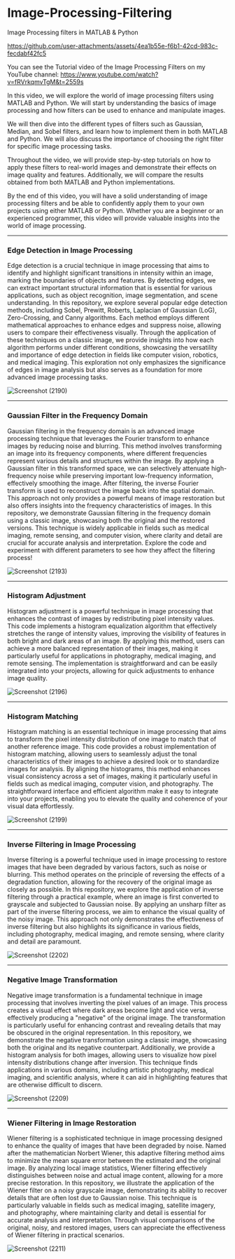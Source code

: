 # Image-Processing-Filtering

Image Processing filters in MATLAB & Python

https://github.com/user-attachments/assets/4ea1b55e-f6b1-42cd-983c-fecdabf42fc5

You can see the Tutorial video of the Image Processing Filters on my YouTube channel:
https://www.youtube.com/watch?v=fRVrkqmvTgM&t=2559s

In this video, we will explore the world of image processing filters using MATLAB and Python. We will start by understanding the basics of image processing and how filters can be used to enhance and manipulate images. 

We will then dive into the different types of filters such as Gaussian, Median, and Sobel filters, and learn how to implement them in both MATLAB and Python. We will also discuss the importance of choosing the right filter for specific image processing tasks.

Throughout the video, we will provide step-by-step tutorials on how to apply these filters to real-world images and demonstrate their effects on image quality and features. Additionally, we will compare the results obtained from both MATLAB and Python implementations.

By the end of this video, you will have a solid understanding of image processing filters and be able to confidently apply them to your own projects using either MATLAB or Python. Whether you are a beginner or an experienced programmer, this video will provide valuable insights into the world of image processing.


---

### Edge Detection in Image Processing

Edge detection is a crucial technique in image processing that aims to identify and highlight significant transitions in intensity within an image, marking the boundaries of objects and features. By detecting edges, we can extract important structural information that is essential for various applications, such as object recognition, image segmentation, and scene understanding. In this repository, we explore several popular edge detection methods, including Sobel, Prewitt, Roberts, Laplacian of Gaussian (LoG), Zero-Crossing, and Canny algorithms. Each method employs different mathematical approaches to enhance edges and suppress noise, allowing users to compare their effectiveness visually. Through the application of these techniques on a classic image, we provide insights into how each algorithm performs under different conditions, showcasing the versatility and importance of edge detection in fields like computer vision, robotics, and medical imaging. This exploration not only emphasizes the significance of edges in image analysis but also serves as a foundation for more advanced image processing tasks.

![Screenshot (2190)](https://github.com/user-attachments/assets/5400fc56-5aae-4925-990b-dcf391cd8ac2)

---

### Gaussian Filter in the Frequency Domain

Gaussian filtering in the frequency domain is an advanced image processing technique that leverages the Fourier transform to enhance images by reducing noise and blurring. This method involves transforming an image into its frequency components, where different frequencies represent various details and structures within the image. By applying a Gaussian filter in this transformed space, we can selectively attenuate high-frequency noise while preserving important low-frequency information, effectively smoothing the image. After filtering, the inverse Fourier transform is used to reconstruct the image back into the spatial domain. This approach not only provides a powerful means of image restoration but also offers insights into the frequency characteristics of images. In this repository, we demonstrate Gaussian filtering in the frequency domain using a classic image, showcasing both the original and the restored versions. This technique is widely applicable in fields such as medical imaging, remote sensing, and computer vision, where clarity and detail are crucial for accurate analysis and interpretation.
Explore the code and experiment with different parameters to see how they affect the filtering process!

![Screenshot (2193)](https://github.com/user-attachments/assets/0aaee268-9351-411b-8052-4331cca561ec)

---

### Histogram Adjustment

Histogram adjustment is a powerful technique in image processing that enhances the contrast of images by redistributing pixel intensity values. This code implements a histogram equalization algorithm that effectively stretches the range of intensity values, improving the visibility of features in both bright and dark areas of an image. By applying this method, users can achieve a more balanced representation of their images, making it particularly useful for applications in photography, medical imaging, and remote sensing. The implementation is straightforward and can be easily integrated into your projects, allowing for quick adjustments to enhance image quality.

![Screenshot (2196)](https://github.com/user-attachments/assets/151a13c1-0543-4623-b919-ae7bdab6873a)

---

### Histogram Matching

Histogram matching is an essential technique in image processing that aims to transform the pixel intensity distribution of one image to match that of another reference image. This code provides a robust implementation of histogram matching, allowing users to seamlessly adjust the tonal characteristics of their images to achieve a desired look or to standardize images for analysis. By aligning the histograms, this method enhances visual consistency across a set of images, making it particularly useful in fields such as medical imaging, computer vision, and photography. The straightforward interface and efficient algorithm make it easy to integrate into your projects, enabling you to elevate the quality and coherence of your visual data effortlessly.

![Screenshot (2199)](https://github.com/user-attachments/assets/1b0e4d01-f070-4a42-87cf-20759886ff82)

---

### Inverse Filtering in Image Processing

Inverse filtering is a powerful technique used in image processing to restore images that have been degraded by various factors, such as noise or blurring. This method operates on the principle of reversing the effects of a degradation function, allowing for the recovery of the original image as closely as possible. In this repository, we explore the application of inverse filtering through a practical example, where an image is first converted to grayscale and subjected to Gaussian noise. By applying an unsharp filter as part of the inverse filtering process, we aim to enhance the visual quality of the noisy image. This approach not only demonstrates the effectiveness of inverse filtering but also highlights its significance in various fields, including photography, medical imaging, and remote sensing, where clarity and detail are paramount.

![Screenshot (2202)](https://github.com/user-attachments/assets/2dad0b80-af0a-4533-969b-42b30fdbc0d6)

---

### Negative Image Transformation

Negative image transformation is a fundamental technique in image processing that involves inverting the pixel values of an image. This process creates a visual effect where dark areas become light and vice versa, effectively producing a "negative" of the original image. The transformation is particularly useful for enhancing contrast and revealing details that may be obscured in the original representation. In this repository, we demonstrate the negative transformation using a classic image, showcasing both the original and its negative counterpart. Additionally, we provide a histogram analysis for both images, allowing users to visualize how pixel intensity distributions change after inversion. This technique finds applications in various domains, including artistic photography, medical imaging, and scientific analysis, where it can aid in highlighting features that are otherwise difficult to discern.

![Screenshot (2209)](https://github.com/user-attachments/assets/f0a95ad9-213a-4dbd-888b-d91c3056c7c1)

---

### Wiener Filtering in Image Restoration

Wiener filtering is a sophisticated technique in image processing designed to enhance the quality of images that have been degraded by noise. Named after the mathematician Norbert Wiener, this adaptive filtering method aims to minimize the mean square error between the estimated and the original image. By analyzing local image statistics, Wiener filtering effectively distinguishes between noise and actual image content, allowing for a more precise restoration. In this repository, we illustrate the application of the Wiener filter on a noisy grayscale image, demonstrating its ability to recover details that are often lost due to Gaussian noise. This technique is particularly valuable in fields such as medical imaging, satellite imagery, and photography, where maintaining clarity and detail is essential for accurate analysis and interpretation. Through visual comparisons of the original, noisy, and restored images, users can appreciate the effectiveness of Wiener filtering in practical scenarios.

![Screenshot (2211)](https://github.com/user-attachments/assets/f275d0af-f800-4b2d-833f-5c5ab3adadfb)
